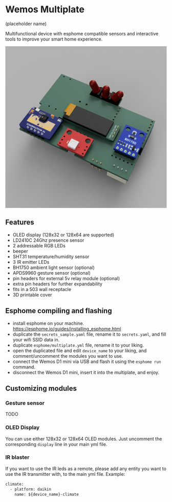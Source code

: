 # Wemos Multiplate
(placeholder name)

Multifunctional device with esphome compatible sensors and interactive tools to improve your smart home experience.

![front](images/2-2-front.png)

## Features

- OLED display (128x32 or 128x64 are supported)
- LD2410C 24Ghz presence sensor
- 2 addressable RGB LEDs
- beeper
- SHT31 temperature/humidity sensor
- 3 IR emitter LEDs
- BH1750 ambient light sensor (optional)
- APDS9960 gesture sensor (optional)
- pin headers for external 5v relay module (optional)
- extra pin headers for further expandability
- fits in a 503 wall receptacle
- 3D printable cover

## Esphome compiling and flashing
- install esphome on your machine. https://esphome.io/guides/installing_esphome.html
- duplicate the `secrets_sample.yaml` file, rename it to `secrets.yaml`, and fill your wifi SSID data in.
- duplicate `esphome/multiplate.yml` file, rename it to your liking.
- open the duplicated file and edit `device_name` to your liking, and comment/uncomment the modules you want to use.
- connect the Wemos D1 mini via USB and flash it using the `esphome run` command.
- disconnect the Wemos D1 mini, insert it into the multiplate, and enjoy.

## Customizing modules

### Gesture sensor

TODO

### OLED Display

You can use either 128x32 or 128x64 OLED modules. Just uncomment the corresponding `display` line in your main yml file.

### IR blaster

If you want to use the IR leds as a remote, please add any entity you want to use the IR transmitter with, to the main yml file. Example:

```
climate:
  - platform: daikin
    name: ${device_name}-climate
```